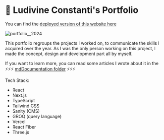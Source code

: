 # 🚀 Ludivine Constanti's Portfolio

You can find the [deployed version of this website here](https://lu-di.dev/)

![portfolio__2024](https://github.com/ludivineConstanti/portfolio-2024/assets/24965333/d624b2c9-a1b5-4751-8e3d-90b562c9f1c6)

This portfolio regroups the projects I worked on, to communicate the skills I acquired over the year. As I was the only person working on this project, I made the concept, design and development part all by myself.

If you want to learn more, you can read some articles I wrote about it in the ⚡⚡⚡ [mdDocumentation folder](https://github.com/ludivineConstanti/portfolio-2024/tree/main/mdDocumentation) ⚡⚡⚡

Tech Stack:

- React
- Next.js
- TypeScript
- Tailwind CSS
- Sanity (CMS)
- GROQ (query language)
- Vercel
- React Fiber
- Three.js
